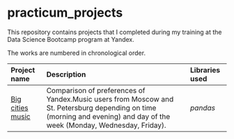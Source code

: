 # practicum_projects
This repository contains projects that I completed during my training at the Data Science Bootcamp program at Yandex.

The works are numbered in chronological order.

| Project name | Description | Libraries used | 
| :---------------------- | :---------------------- | :---------------------- |
| [Big cities music](01_big_cities_music_en) | Comparison of preferences of Yandex.Music users from Moscow and St. Petersburg depending on time (morning and evening) and day of the week (Monday, Wednesday, Friday).| *pandas* |
